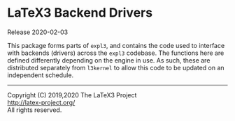LaTeX3 Backend Drivers
======================

Release 2020-02-03

This package forms parts of `expl3`, and contains the code used to interface
with backends (drivers) across the `expl3` codebase. The functions here are
defined differently depending on the engine in use. As such, these are
distributed separately from `l3kernel` to allow this code to be updated
on an independent schedule.

-----

<p>Copyright (C) 2019,2020 The LaTeX3 Project <br />
<a href="http://latex-project.org/">http://latex-project.org/</a> <br />
All rights reserved.</p>
